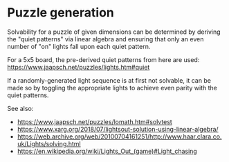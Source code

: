 # Puzzle generation

Solvability for a puzzle of given dimensions can be determined by deriving the "quiet patterns" via linear algebra and ensuring that only an even number of "on" lights fall upon each quiet pattern.

For a 5x5 board, the pre-derived quiet patterns from here are used:
https://www.jaapsch.net/puzzles/lights.htm#quiet

If a randomly-generated light sequence is at first not solvable, it can be made so by toggling the appropriate lights to achieve even parity with the quiet patterns.

See also:
* https://www.jaapsch.net/puzzles/lomath.htm#solvtest
* https://www.xarg.org/2018/07/lightsout-solution-using-linear-algebra/
* https://web.archive.org/web/20100704161251/http://www.haar.clara.co.uk/Lights/solving.html
* https://en.wikipedia.org/wiki/Lights_Out_(game)#Light_chasing